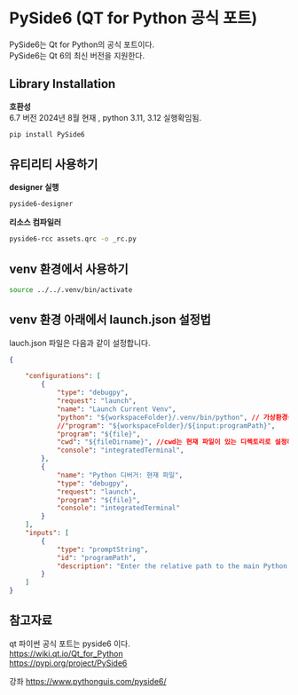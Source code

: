 # PySide6 (QT for Python 공식 포트)

PySide6는 Qt for Python의 공식 포트이다.  
PySide6는 Qt 6의 최신 버전을 지원한다.  

## Library Installation



**호환성**  
6.7 버전 2024년 8월 현재 , python 3.11, 3.12 실행확임됨.  

```bash
pip install PySide6
```

## 유티리티 사용하기

**designer 실행**  
```bash
pyside6-designer
```

**리소스 컴파일러**  
```bash
pyside6-rcc assets.qrc -o _rc.py
```


## venv 환경에서 사용하기

```bash
source ../../.venv/bin/activate

```


## venv 환경 아래에서 launch.json 설정법 


lauch.json 파일은 다음과 같이 설정합니다.  

```json
{
    
    "configurations": [
        {
            "type": "debugpy",
            "request": "launch",
            "name": "Launch Current Venv",
            "python": "${workspaceFolder}/.venv/bin/python", // 가상환경을 사용하고 있다면 python 경로를 가상환경의 python 경로로 설정해야 합니다.  
            //"program": "${workspaceFolder}/${input:programPath}",
            "program": "${file}",
            "cwd": "${fileDirname}", //cwd는 현재 파일이 있는 디렉토리로 설정해야 합니다.  
            "console": "integratedTerminal",
        },
        {
            "name": "Python 디버거: 현재 파일",
            "type": "debugpy",
            "request": "launch",
            "program": "${file}",
            "console": "integratedTerminal"
        }
    ],
    "inputs": [
        {
            "type": "promptString",
            "id": "programPath",
            "description": "Enter the relative path to the main Python file"
        }
    ]
}
```



## 참고자료
qt 파이썬 공식 포트는 pyside6 이다.  
https://wiki.qt.io/Qt_for_Python  
https://pypi.org/project/PySide6    

강좌
https://www.pythonguis.com/pyside6/

